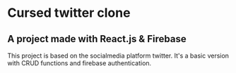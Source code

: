 # Cursed twitter clone
## A project made with React.js & Firebase

This project is based on the socialmedia platform twitter.
It's a basic version with CRUD functions and firebase authentication.